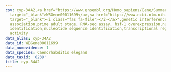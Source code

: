 ```yaml
---
csv: cyp-34A2,<a href="https://www.ensembl.org/Homo_sapiens/Gene/Summary?db=core;g=WBGene00011699"
  target="_blank">WBGene00011699</a>,<a href="https://www.ncbi.nlm.nih.gov/pubmed/30894454"
  target="_blank"><i class="fas fa-file"></i></a>",genetic interference,functional
  association,prime adult stage, RNA-seq assay, hsf-1 overexpression,nucleotide sequence
  identification,nucleotide sequence identification,transcriptional regulation,up-regulates
  activity
data_alias: cyp-34A2
data_id: WBGene00011699
data_numevidence: 1
data_species: Caenorhabditis elegans
data_taxid: '6239'
title: cyp-34A2
---
```

